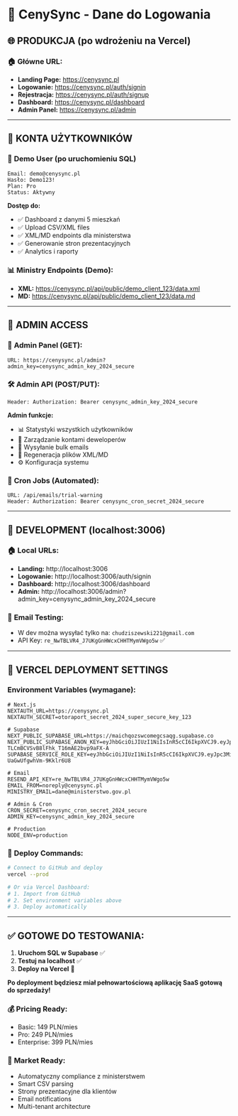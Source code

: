 # 🔐 CenySync - Dane do Logowania

## 🌐 **PRODUKCJA (po wdrożeniu na Vercel)**

### 🏠 **Główne URL:**
- **Landing Page:** https://cenysync.pl
- **Logowanie:** https://cenysync.pl/auth/signin
- **Rejestracja:** https://cenysync.pl/auth/signup  
- **Dashboard:** https://cenysync.pl/dashboard
- **Admin Panel:** https://cenysync.pl/admin

---

## 👤 **KONTA UŻYTKOWNIKÓW**

### 🧪 **Demo User (po uruchomieniu SQL)**
```
Email: demo@cenysync.pl
Hasło: Demo123!
Plan: Pro
Status: Aktywny
```

**Dostęp do:**
- ✅ Dashboard z danymi 5 mieszkań
- ✅ Upload CSV/XML files
- ✅ XML/MD endpoints dla ministerstwa
- ✅ Generowanie stron prezentacyjnych
- ✅ Analytics i raporty

### 📊 **Ministry Endpoints (Demo):**
- **XML:** https://cenysync.pl/api/public/demo_client_123/data.xml
- **MD:** https://cenysync.pl/api/public/demo_client_123/data.md

---

## 👑 **ADMIN ACCESS**

### 🔧 **Admin Panel (GET):**
```
URL: https://cenysync.pl/admin?admin_key=cenysync_admin_key_2024_secure
```

### 🛠️ **Admin API (POST/PUT):**
```
Header: Authorization: Bearer cenysync_admin_key_2024_secure
```

**Admin funkcje:**
- 📊 Statystyki wszystkich użytkowników
- 👥 Zarządzanie kontami deweloperów
- 📧 Wysyłanie bulk emails
- 🔄 Regeneracja plików XML/MD
- ⚙️ Konfiguracja systemu

### 🔄 **Cron Jobs (Automated):**
```
URL: /api/emails/trial-warning
Header: Authorization: Bearer cenysync_cron_secret_2024_secure
```

---

## 🧪 **DEVELOPMENT (localhost:3006)**

### 🏠 **Local URLs:**
- **Landing:** http://localhost:3006
- **Logowanie:** http://localhost:3006/auth/signin
- **Dashboard:** http://localhost:3006/dashboard
- **Admin:** http://localhost:3006/admin?admin_key=cenysync_admin_key_2024_secure

### 📧 **Email Testing:**
- W dev można wysyłać tylko na: `chudziszewski221@gmail.com`
- API Key: `re_NwTBLVR4_J7UKgGnHWcxCHHTMymVWgo5w` ✅

---

## 🚀 **VERCEL DEPLOYMENT SETTINGS**

### Environment Variables (wymagane):
```env
# Next.js
NEXTAUTH_URL=https://cenysync.pl
NEXTAUTH_SECRET=otoraport_secret_2024_super_secure_key_123

# Supabase  
NEXT_PUBLIC_SUPABASE_URL=https://maichqozswcomegcsaqg.supabase.co
NEXT_PUBLIC_SUPABASE_ANON_KEY=eyJhbGciOiJIUzI1NiIsInR5cCI6IkpXVCJ9.eyJpc3MiOiJzdXBhYmFzZSIsInJlZiI6Im1haWNocW96c3djb21lZ2NzYXFnIiwicm9sZSI6ImFub24iLCJpYXQiOjE3NTc1OTUwMjMsImV4cCI6MjA3MzE3MTAyM30.j7gYhUUJA_-TLCmBCVSvB8lFhk_T16mAE2bvp9aFX-A
SUPABASE_SERVICE_ROLE_KEY=eyJhbGciOiJIUzI1NiIsInR5cCI6IkpXVCJ9.eyJpc3MiOiJzdXBhYmFzZSIsInJlZiI6Im1haWNocW96c3djb21lZ2NzYXFnIiwicm9sZSI6InNlcnZpY2Vfcm9sZSIsImlhdCI6MTc1NzU5NTAyMywiZXhwIjoyMDczMTcxMDIzfQ.QTCimxihQ3QAJGnwm5BwEF-UaGwUfgwhVm-9Kklr6U8

# Email
RESEND_API_KEY=re_NwTBLVR4_J7UKgGnHWcxCHHTMymVWgo5w
EMAIL_FROM=noreply@cenysync.pl
MINISTRY_EMAIL=dane@ministerstwo.gov.pl

# Admin & Cron
CRON_SECRET=cenysync_cron_secret_2024_secure  
ADMIN_KEY=cenysync_admin_key_2024_secure

# Production
NODE_ENV=production
```

### 📝 **Deploy Commands:**
```bash
# Connect to GitHub and deploy
vercel --prod

# Or via Vercel Dashboard:
# 1. Import from GitHub
# 2. Set environment variables above
# 3. Deploy automatically
```

---

## ✅ **GOTOWE DO TESTOWANIA:**

1. **Uruchom SQL w Supabase** ✅
2. **Testuj na localhost** ✅
3. **Deploy na Vercel** 🚀

**Po deployment będziesz miał pełnowartościową aplikację SaaS gotową do sprzedaży!**

### 💰 **Pricing Ready:**
- Basic: 149 PLN/mies
- Pro: 249 PLN/mies  
- Enterprise: 399 PLN/mies

### 🎯 **Market Ready:**
- Automatyczny compliance z ministerstwem
- Smart CSV parsing 
- Strony prezentacyjne dla klientów
- Email notifications
- Multi-tenant architecture